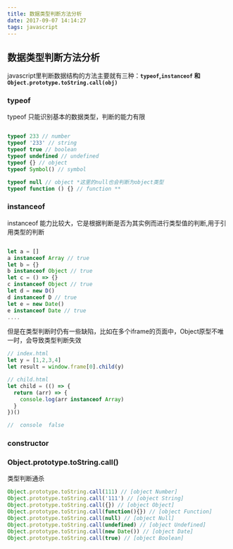 ```yaml
---
title: 数据类型判断方法分析
date: 2017-09-07 14:14:27
tags: javascript
---
```


## 数据类型判断方法分析

javascript里判断数据结构的方法主要就有三种：**`typeof`,`instanceof` 和 `Object.prototype.toString.call(obj)`**

### typeof

typeof 只能识别基本的数据类型，判断的能力有限

```javascript

typeof 233 // number
typeof '233' // string
typeof true // boolean
typeof undefined // undefined
typeof {} // object
typeof Symbol() // symbol

typeof null // object *这里的null也会判断为object类型
typeof function () {} // function **

``` 

### instanceof

instanceof 能力比较大，它是根据判断是否为其实例而进行类型值的判断,用于引用类型的判断

```javascript instanceof

let a = []
a instanceof Array // true
let b = {}
b instanceof Object // true
let c = () => {}
c instanceof Object // true
let d = new D()
d instanceof D // true
let e = new Date()
e instanceof Date // true
....
```

但是在类型判断时仍有一些缺陷，比如在多个iframe的页面中，Object原型不唯一时，会导致类型判断失效

```javascript 
// index.html
let y = [1,2,3,4]
let result = window.frame[0].child(y)

// child.html
let child = (() => {
  return (arr) => {
    console.log(arr instanceof Array)
  }
})()

//  console  false
```

### constructor

### Object.prototype.toString.call()

类型判断通杀

```javascript 
Object.prototype.toString.call(111) // [object Number]
Object.prototype.toString.call('111') // [object String]
Object.prototype.toString.call({}) // [object Object]
Object.prototype.toString.call(function(){}) // [object Function]
Object.prototype.toString.call(null) // [object Null]
Object.prototype.toString.call(undefined) // [object Undefined]
Object.prototype.toString.call(new Date()) // [object Date]
Object.prototype.toString.call(true) // [object Boolean]
```


